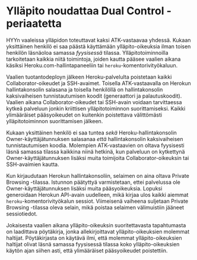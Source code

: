 # Ylläpito noudattaa Dual Control -periaatetta

HYYn vaaleissa ylläpidon toteuttavat kaksi ATK-vastaavaa yhdessä. Kukaan
yksittäinen henkilö ei saa päästä käyttämään ylläpito-oikeuksia ilman toisen
henkilön läsnäoloa samassa *fyysisessä* tilassa. Ylläpitotoiminnoilla
tarkoitetaan kaikkia niitä toimintoja, joiden kautta pääsee vaalien aikana
käsiksi Heroku.com-hallintapaneeliin tai `heroku`-komentorivityökaluun.

Vaalien tuotantodeployn jälkeen Heroku-palvelulta poistetaan kaikki
Collaborator-oikeudet ja SSH-avaimet. Toisella ATK-vastaavalla on Herokun
hallintakonsolin salasana ja toisella henkilöllä on hallintakonsolin
kaksivaiheisen tunnistautumisen koodit (generaattori ja palautuskoodit). Vaalien
aikana Collaborator-oikeudet tai SSH-avain voidaan tarvittaessa kytkeä palveluun
jonkin kriittisen ylläpitotoiminnon suorittamiseksi. Kaikki ylimääräiset
pääsyoikeudet on kuitenkin poistettava välittömästi ylläpitotoiminnon
suorittamisen jälkeen.

Kukaan yksittäinen henkilö ei saa tuntea *sekä* Heroku-hallintakonsolin
Owner-käyttäjätunnuksen salasanaa *että* hallintakonsolin kaksivaiheisen
tunnistautumisen koodia. Molempien ATK-vastaavien on oltava fyysisesti läsnä
samassa tilassa kaikkina niinä hetkinä, kun palveluun on kytkettynä
Owner-käyttäjätunnuksen lisäksi muita toimijoita Collaborator-oikeuksin tai
SSH-avaimien kautta.

Kun kirjaudutaan Herokun hallintakonsoliin, selaimen on aina oltava Private
Browsing -tilassa. Istunnon päätyttyä varmistetaan, ettei palvelussa ole
Owner-käyttäjätunnuksen lisäksi muita pääsyoikeuksia. Lopuksi generoidaan
Herokun API-avain uudelleen, mikä kirjaa ulos kaikki aiemmat
`heroku`-komentorivityökalun sessiot. Viimeisenä vaiheena suljetaan Private
Browsing -tilassa oleva selain, mikä poistaa selaimen välimuistiin jääneet
sessiotiedot.

Jokaisesta vaalien aikana ylläpito-oikeuksin suoritettavasta tapahtumasta
on laadittava pöytäkirja, jonka allekirjoittavat ylläpito-oikeuksien molemmat
haltijat. Pöytäkirjasta on käytävä ilmi, että molemmat ylläpito-oikeuksien
haltijat olivat läsnä samassa fyysisessä tilassa koko ylläpito-oikeuksien käytön
ajan siihen asti, että ylimääräiset pääsyoikeudet poistettiin.
